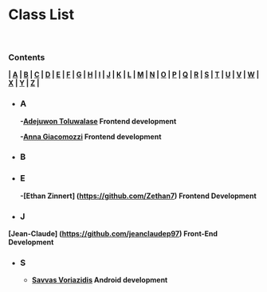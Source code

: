 # <b> Class List <b>

<br>

### **Contents**

| [A](#a) | [B](#b) | [C](#c) | [D](#d) | [E](#e) | [F](#f) | [G](#g) | [H](#h) | [I](#i) | [J](#j) | [K](#k) | [L](#l) | [M](#m) | [N](#n) | [O](#o)
| [P](#p) | [Q](#q) | [R](#r) | [S](#s) | [T](#t) | [U](#u) | [V](#v) | [W](#w) | [X](#x) | [Y](#y) | [Z](#z) |

- ### **A**
    -[Adejuwon Toluwalase](https://github.com/Tolux001) Frontend development

    -[Anna Giacomozzi](https://github.com/annagiac) Frontend development
- ### **B**


- ### **E**
    -[Ethan Zinnert] (https://github.com/Zethan7) Frontend Development

- ### **J**
[Jean-Claude] (https://github.com/jeanclaudep97) Front-End Development

- ### **S**
    - [Savvas Voriazidis](https://github.com/voriazidis) Android development